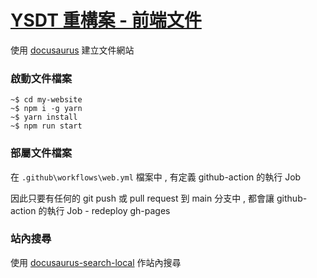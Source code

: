 # [YSDT 重構案 - 前端文件](https://andrew781026.github.io/docusaurus-site/)

使用 [docusaurus](https://docusaurus.io/) 建立文件網站

### 啟動文件檔案

```shell
~$ cd my-website
~$ npm i -g yarn
~$ yarn install
~$ npm run start
```

### 部屬文件檔案

在 `.github\workflows\web.yml` 檔案中 , 有定義 github-action 的執行 Job

因此只要有任何的 git push 或 pull request 到 main 分支中 , 都會讓 github-action 的執行 Job - redeploy gh-pages

### 站內搜尋

使用 [docusaurus-search-local](https://github.com/easyops-cn/docusaurus-search-local) 作站內搜尋